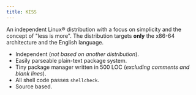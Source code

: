 ```yaml
---
title: KISS
---
```


An independent Linux® distribution with a focus on simplicity and the concept of "less is more". The distribution targets **only** the x86-64 architecture and the English language.

- Independent (*not based on another distribution*).
- Easily parseable plain-text package system.
- Tiny package manager written in 500 LOC (*excluding comments and blank lines*).
- All shell code passes `shellcheck`.
- Source based.
